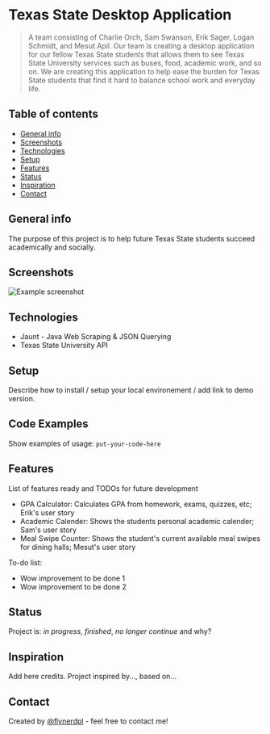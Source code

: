 # Texas State Desktop Application
> A team consisting of Charlie Orch, Sam Swanson, Erik Sager, Logan Schmidt, and Mesut Apil.
Our team is creating a desktop application for our fellow Texas State students that allows them to see Texas State University services such as buses, food, academic work, and so on. 
We are creating this application to help ease the burden for Texas State students that find it hard to balance school work and everyday life.

## Table of contents
* [General info](#general-info)
* [Screenshots](#screenshots)
* [Technologies](#technologies)
* [Setup](#setup)
* [Features](#features)
* [Status](#status)
* [Inspiration](#inspiration)
* [Contact](#contact)

## General info
The purpose of this project is to help future Texas State students succeed academically and socially.

## Screenshots
![Example screenshot](https://i.imgur.com/fuOoJle.png)

## Technologies
* Jaunt - Java Web Scraping & JSON Querying
* Texas State University API 

## Setup
Describe how to install / setup your local environement / add link to demo version.

## Code Examples
Show examples of usage:
`put-your-code-here`

## Features
List of features ready and TODOs for future development
* GPA Calculator: Calculates GPA from homework, exams, quizzes, etc; Erik's user story
* Academic Calender: Shows the students personal academic calender; Sam's user story
* Meal Swipe Counter: Shows the student's current available meal swipes for dining halls; Mesut's user story

To-do list:
* Wow improvement to be done 1
* Wow improvement to be done 2

## Status
Project is: _in progress_, _finished_, _no longer continue_ and why?

## Inspiration
Add here credits. Project inspired by..., based on...

## Contact
Created by [@flynerdpl](https://www.flynerd.pl/) - feel free to contact me!

